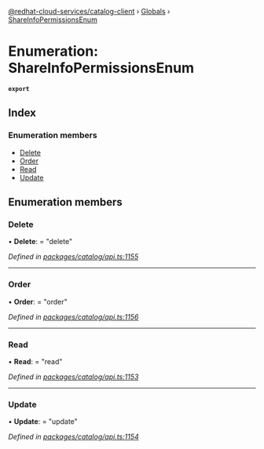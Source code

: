 [@redhat-cloud-services/catalog-client](../README.md) › [Globals](../globals.md) › [ShareInfoPermissionsEnum](shareinfopermissionsenum.md)

# Enumeration: ShareInfoPermissionsEnum

**`export`** 

## Index

### Enumeration members

* [Delete](shareinfopermissionsenum.md#delete)
* [Order](shareinfopermissionsenum.md#order)
* [Read](shareinfopermissionsenum.md#read)
* [Update](shareinfopermissionsenum.md#update)

## Enumeration members

###  Delete

• **Delete**: = "delete"

*Defined in [packages/catalog/api.ts:1155](https://github.com/RedHatInsights/javascript-clients/blob/master/packages/catalog/api.ts#L1155)*

___

###  Order

• **Order**: = "order"

*Defined in [packages/catalog/api.ts:1156](https://github.com/RedHatInsights/javascript-clients/blob/master/packages/catalog/api.ts#L1156)*

___

###  Read

• **Read**: = "read"

*Defined in [packages/catalog/api.ts:1153](https://github.com/RedHatInsights/javascript-clients/blob/master/packages/catalog/api.ts#L1153)*

___

###  Update

• **Update**: = "update"

*Defined in [packages/catalog/api.ts:1154](https://github.com/RedHatInsights/javascript-clients/blob/master/packages/catalog/api.ts#L1154)*

